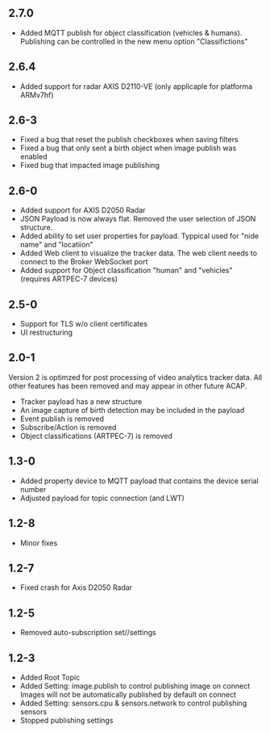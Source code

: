 ## 2.7.0
* Added MQTT publish for object classification (vehicles & humans).  Publishing can be controlled in the new menu option "Classifictions"

## 2.6.4
- Added support for radar AXIS D2110-VE (only applicaple for platforma ARMv7hf)

## 2.6-3
- Fixed a bug that reset the publish checkboxes when saving filters
- Fixed a bug that only sent a birth object when image publish was enabled
- Fixed bug that impacted image publishing

## 2.6-0
- Added support for AXIS D2050 Radar
- JSON Payload is now always flat.  Removed the user selection of JSON structure.
- Added ability to set user properties for payload.  Typpical used for "nide name" and  "locatiion"
- Added Web client to visualize the tracker data.  The web client needs to connect to the Broker  WebSocket port
- Added support for Object classification "human" and "vehicles" (requires ARTPEC-7 devices)

## 2.5-0
- Support for TLS w/o client certificates
- UI restructuring

## 2.0-1
Version 2 is optimzed for post processing of video analytics tracker data.  All other features has been removed and may appear in other future ACAP.
- Tracker payload has a new structure
- An image capture of birth detection may be included in the payload
- Event publish is removed
- Subscribe/Action is removed
- Object classifications (ARTPEC-7) is removed

## 1.3-0
- Added property device to MQTT payload that contains the device serial number
- Adjusted payload for topic connection (and LWT)

## 1.2-8
- Minor fixes

## 1.2-7
- Fixed crash for Axis D2050 Radar

## 1.2-5
- Removed auto-subscription set/<client>/settings

## 1.2-3
- Added Root Topic
- Added Setting: image.publish to control publishing image on connect
  Images will not be automatically published by default on connect
- Added Setting: sensors.cpu & sensors.network to control publishing sensors
- Stopped publishing settings



